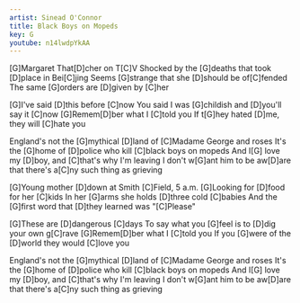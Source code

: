 ```yaml
---
artist: Sinead O'Connor
title: Black Boys on Mopeds
key: G
youtube: n14lwdpYkAA
---
```

[G]Margaret That[D]cher on T[C]V
Shocked by the [G]deaths that took [D]place in Bei[C]jing
Seems [G]strange that she [D]should be of[C]fended
The same [G]orders are [D]given by [C]her

[G]I've said [D]this before [C]now
You said I was [G]childish and [D]you'll say it [C]now
[G]Remem[D]ber what I [C]told you
If t[G]hey hated [D]me, they will [C]hate you

England's not the [G]mythical [D]land of [C]Madame George and roses
It's the [G]home of [D]police who kill [C]black boys on mopeds
And I[G] love my [D]boy, and [C]that's why I'm leaving
I don't w[G]ant him to be aw[D]are that there's a[C]ny such thing as grieving

[G]Young mother [D]down at Smith [C]Field, 5 a.m.
[G]Looking for [D]food for her [C]kids
In her [G]arms she holds [D]three cold [C]babies
And the [G]first word that [D]they learned was "[C]Please"

[G]These are [D]dangerous [C]days
To say what you [G]feel is to [D]dig your own g[C]rave
[G]Remem[D]ber what I [C]told you
If you [G]were of the [D]world they would [C]love you

England's not the [G]mythical [D]land of [C]Madame George and roses
It's the [G]home of [D]police who kill [C]black boys on mopeds
And I[G] love my [D]boy, and [C]that's why I'm leaving
I don't w[G]ant him to be aw[D]are that there's a[C]ny such thing as grieving
